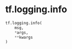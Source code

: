 <div itemscope itemtype="http://developers.google.com/ReferenceObject">
<meta itemprop="name" content="tf.logging.info" />
<meta itemprop="path" content="Stable" />
</div>

# tf.logging.info

``` python
tf.logging.info(
    msg,
    *args,
    **kwargs
)
```

